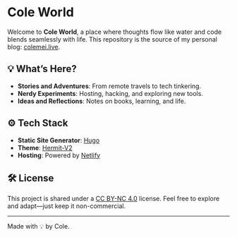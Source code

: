 # Cole World

Welcome to **Cole World**, a place where thoughts flow like water and code blends seamlessly with life. This repository is the source of my personal blog: [colemei.live](https://colemei.live). 

## 💡 What’s Here?

- **Stories and Adventures**: From remote travels to tech tinkering.
- **Nerdy Experiments**: Hosting, hacking, and exploring new tools.
- **Ideas and Reflections**: Notes on books, learning, and life.

## ⚙️ Tech Stack

- **Static Site Generator**: [Hugo](https://gohugo.io)
- **Theme**: [Hermit-V2](https://github.com/1bl4z3r/hermit-V2?tab=readme-ov-file)
- **Hosting**: Powered by [Netlify](https://netlify.com)

## 🛠️ License

This project is shared under a [CC BY-NC 4.0](https://creativecommons.org/licenses/by-nc/4.0/) license. Feel free to explore and adapt—just keep it non-commercial.

---

Made with 💡 by Cole.
